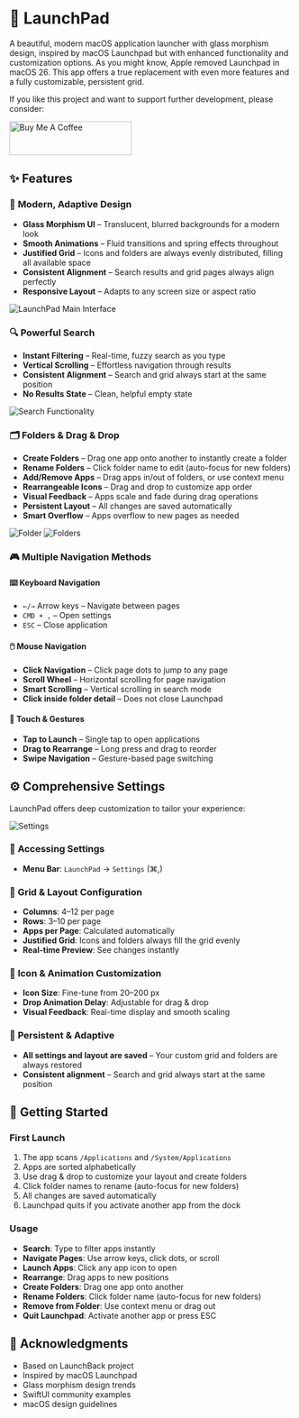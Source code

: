 # 🚀 LaunchPad

A beautiful, modern macOS application launcher with glass morphism design, inspired by macOS Launchpad but with enhanced functionality and customization options. As you might know, Apple removed Launchpad in macOS 26. This app offers a true replacement with even more features and a fully customizable, persistent grid.

If you like this project and want to support further development, please consider:

<a href="https://www.buymeacoffee.com/Waikiki.com" target="_blank"><img src="https://cdn.buymeacoffee.com/buttons/v2/default-yellow.png" alt="Buy Me A Coffee" style="height: 60px !important;width: 217px !important;" ></a>

## ✨ Features

### 🎨 **Modern, Adaptive Design**
- **Glass Morphism UI** – Translucent, blurred backgrounds for a modern look
- **Smooth Animations** – Fluid transitions and spring effects throughout
- **Justified Grid** – Icons and folders are always evenly distributed, filling all available space
- **Consistent Alignment** – Search results and grid pages always align perfectly
- **Responsive Layout** – Adapts to any screen size or aspect ratio

![LaunchPad Main Interface](Documentation/Launchpad-1.png)

### 🔍 **Powerful Search**
- **Instant Filtering** – Real-time, fuzzy search as you type
- **Vertical Scrolling** – Effortless navigation through results
- **Consistent Alignment** – Search and grid always start at the same position
- **No Results State** – Clean, helpful empty state

![Search Functionality](Documentation/Launchpad-2.png)

### 🗂️ **Folders & Drag & Drop**
- **Create Folders** – Drag one app onto another to instantly create a folder
- **Rename Folders** – Click folder name to edit (auto-focus for new folders)
- **Add/Remove Apps** – Drag apps in/out of folders, or use context menu
- **Rearrangeable Icons** – Drag and drop to customize app order
- **Visual Feedback** – Apps scale and fade during drag operations
- **Persistent Layout** – All changes are saved automatically
- **Smart Overflow** – Apps overflow to new pages as needed

![Folder](Documentation/Launchpad-4.png)
![Folders](Documentation/Launchpad-5.png)

### 🎮 **Multiple Navigation Methods**

#### ⌨️ **Keyboard Navigation**
- `←/→` Arrow keys – Navigate between pages
- `CMD + ,` – Open settings
- `ESC` – Close application

#### 🖱️ **Mouse Navigation**
- **Click Navigation** – Click page dots to jump to any page
- **Scroll Wheel** – Horizontal scrolling for page navigation
- **Smart Scrolling** – Vertical scrolling in search mode
- **Click inside folder detail** – Does not close Launchpad

#### 📱 **Touch & Gestures**
- **Tap to Launch** – Single tap to open applications
- **Drag to Rearrange** – Long press and drag to reorder
- **Swipe Navigation** – Gesture-based page switching

## ⚙️ **Comprehensive Settings**

LaunchPad offers deep customization to tailor your experience:

![Settings](Documentation/Launchpad-3.png)

### 🔧 **Accessing Settings**
- **Menu Bar**: `LaunchPad` → `Settings` (⌘,)

### 📐 **Grid & Layout Configuration**
- **Columns**: 4–12 per page
- **Rows**: 3–10 per page
- **Apps per Page**: Calculated automatically
- **Justified Grid**: Icons and folders always fill the grid evenly
- **Real-time Preview**: See changes instantly

### 🎨 **Icon & Animation Customization**
- **Icon Size**: Fine-tune from 20–200 px
- **Drop Animation Delay**: Adjustable for drag & drop
- **Visual Feedback**: Real-time display and smooth scaling

### 🧩 **Persistent & Adaptive**
- **All settings and layout are saved** – Your custom grid and folders are always restored
- **Consistent alignment** – Search and grid always start at the same position

## 🚀 Getting Started

### First Launch
1. The app scans `/Applications` and `/System/Applications`
2. Apps are sorted alphabetically
3. Use drag & drop to customize your layout and create folders
4. Click folder names to rename (auto-focus for new folders)
5. All changes are saved automatically
6. Launchpad quits if you activate another app from the dock

### Usage
- **Search**: Type to filter apps instantly
- **Navigate Pages**: Use arrow keys, click dots, or scroll
- **Launch Apps**: Click any app icon to open
- **Rearrange**: Drag apps to new positions
- **Create Folders**: Drag one app onto another
- **Rename Folders**: Click folder name (auto-focus for new folders)
- **Remove from Folder**: Use context menu or drag out
- **Quit Launchpad**: Activate another app or press ESC

## 🙏 Acknowledgments
- Based on LaunchBack project
- Inspired by macOS Launchpad
- Glass morphism design trends
- SwiftUI community examples
- macOS design guidelines
